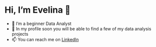 

# **Hi, I’m Evelina 👋** 

- 🌱 I’m a beginner Data Analyst
- 👀 In my profile soon you will be able to find a few of my data analysis projects
- 📫 You can reach me on [LinkedIn](https://www.linkedin.com/in/evelina-radvilaite/)

<!---
eradvi/eradvi is a ✨ special ✨ repository because its `README.md` (this file) appears on your GitHub profile.
You can click the Preview link to take a look at your changes.
--->
